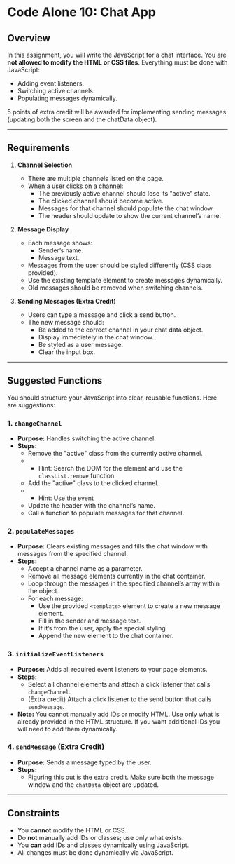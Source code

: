 # Code Alone 10: Chat App

## Overview

In this assignment, you will write the JavaScript for a chat interface. You are **not allowed to modify the HTML or CSS files**. Everything must be done with JavaScript:

- Adding event listeners.
- Switching active channels.
- Populating messages dynamically.

5 points of extra credit will be awarded for implementing sending messages (updating both the screen and the chatData object).  

---

## Requirements

1. **Channel Selection**
   - There are multiple channels listed on the page.
   - When a user clicks on a channel:
     - The previously active channel should lose its "active" state.
     - The clicked channel should become active.
     - Messages for that channel should populate the chat window.
     - The header should update to show the current channel’s name.

2. **Message Display**
   - Each message shows:
     - Sender’s name.
     - Message text.
   - Messages from the user should be styled differently (CSS class provided).
   - Use the existing template element to create messages dynamically.
   - Old messages should be removed when switching channels.

3. **Sending Messages (Extra Credit)**
   - Users can type a message and click a send button.
   - The new message should:
     - Be added to the correct channel in your chat data object.
     - Display immediately in the chat window.
     - Be styled as a user message.
     - Clear the input box.

---

## Suggested Functions

You should structure your JavaScript into clear, reusable functions. Here are suggestions:

### 1. `changeChannel`
- **Purpose:** Handles switching the active channel.
- **Steps:**
  - Remove the "active" class from the currently active channel.
  - - Hint: Search the DOM for the element and use the `classList.remove` function. 
  - Add the "active" class to the clicked channel. 
  - - Hint: Use the event
  - Update the header with the channel’s name.
  - Call a function to populate messages for that channel.

### 2. `populateMessages`
- **Purpose:** Clears existing messages and fills the chat window with messages from the specified channel.
- **Steps:**
  - Accept a channel name as a parameter.
  - Remove all message elements currently in the chat container.
  - Loop through the messages in the specified channel’s array within the object.
  - For each message:
    - Use the provided `<template>` element to create a new message element.
    - Fill in the sender and message text.
    - If it’s from the user, apply the special styling.
    - Append the new element to the chat container.

### 3. `initializeEventListeners`
- **Purpose:** Adds all required event listeners to your page elements.
- **Steps:**
  - Select all channel elements and attach a click listener that calls `changeChannel`.
  - (Extra credit) Attach a click listener to the send button that calls `sendMessage`.
- **Note:** You cannot manually add IDs or modify HTML. Use only what is already provided in the HTML structure. If you want additional IDs you will need to add them dynamically.

### 4. `sendMessage` (Extra Credit)
- **Purpose:** Sends a message typed by the user.
- **Steps:**
  - Figuring this out is the extra credit. Make sure both the message window and the `chatData` object are updated.

---

## Constraints

- You **cannot** modify the HTML or CSS.
- Do **not** manually add IDs or classes; use only what exists.
- You **can** add IDs and classes dynamically using JavaScript.
- All changes must be done dynamically via JavaScript.

